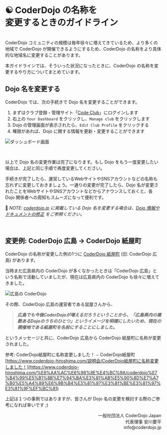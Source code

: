 # ☯️ CoderDojo の名称を<br>変更するときのガイドライン
<br>
CoderDojo コミュニティの規模は毎年徐々に増えてきているため、より多くの地域で CoderDojo が開催できるようにするため、CoderDojo の名称をより具体的な地域名に変更することがあります。

本ガイドラインでは、そういった状況になったときに、CoderDojo の名称を変更するやり方についてまとめています。

## Dojo 名を変更する

CoderDojo では、次の手続きで Dojo 名を変更することができます。

1. まずはクラブ登録・管理サイト「[Code Club](https://codeclub.org/en/coderdojo-community)」にログインします
2. 右上の `Your Dashboard` をクリックし、`Manage club` をクリックします
3. Dojo の管理画面が表示されたら、`Edit Club Profile` をクリックする
4. 権限があれば、Dojo に関する情報を更新・変更することができます

![ダッシュボード画面](https://i.gyazo.com/7ff1ca9d44efc7515010daf055c6b15d.png)

<br>

以上で Dojo 名の変更作業は完了になります。もし Dojo をもう一度変更したい場合は、上記と同じ手順で再度変更してください。

手続きが完了したら、運営しているWebサイトやSNSアカウントなどの名称も忘れずに変更しておきましょう。一通りの変更が完了したら、Dojo 名が変更されたことをWebサイトやSNSアカウントなどからアナウンスしておくと、各 Dojo 関係者への周知もスムーズになって便利です。

📝 *NOTE: [coderdojo.jp](https://coderdojo.jp/) に掲載している Dojo 名を変更する場合は、[Dojo 情報やドキュメントの修正](https://github.com/coderdojo-japan/coderdojo.jp#1-dojo-%E6%83%85%E5%A0%B1%E3%82%84%E3%83%89%E3%82%AD%E3%83%A5%E3%83%A1%E3%83%B3%E3%83%88%E3%81%AE%E4%BF%AE%E6%AD%A3) をご参照ください。*

<br>

## 変更例: CoderDojo 広島 → CoderDojo 紙屋町

CoderDojo の名称が変更した例の1つに [CoderDojo 紙屋町](https://www.coderdojo-hiroshima.com/) (旧: CoderDojo 広島) があります。

当時まだ広島県内の CoderDojo が多くなかったときは「CoderDojo 広島」という名称で活動していましたが、現在は広島県内の CoderDojo も徐々に増えてきました。

![広島の CoderDojo](/img/dojos-in-hiroshima.png)

その際、CoderDojo 広島の運営者である鼠屋さんから、

> _**広島でも今後CoderDojoが増えるだろうということから、「広島県内の複数あるDojoのうちのひとつ」というイメージを明確にしたいため、現在の開催地である紙屋町を名前にすることにしました。**_

というメッセージと共に、CoderDojo 広島から CoderDojo 紙屋町に名称が変更されました。

参考: CoderDojo紙屋町に名称変更しました！ − CoderDojo紙屋町   
[https://www.coderdojo-hiroshima.com/説明会/CoderDojo紙屋町に名称変更しました！](https://www.coderdojo-hiroshima.com/%E8%AA%AC%E6%98%8E%E4%BC%9A/coderdojo%E7%B4%99%E5%B1%8B%E7%94%BA%E3%81%AB%E5%90%8D%E7%A7%B0%E5%A4%89%E6%9B%B4%E3%81%97%E3%81%BE%E3%81%97%E3%81%9F%EF%BC%81)

上記は１つの事例ではありますが、皆さんが Dojo 名の変更を検討する際のご参考になれば幸いです ;)

<div align="right">
一般社団法人 CoderDojo Japan<br>
代表理事 安川要平<br>
info@coderdojo.jp
</div>




